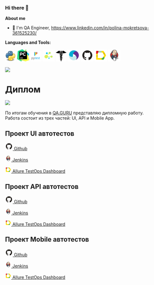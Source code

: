### Hi there 👋

**About me**

- 💼 I'm QA Engineer, https://www.linkedin.com/in/polina-mokretsova-361525230/


**Languages and Tools:**

<code><img src="media/python.png" width="35"/></code>
<code><img src="media/pycharm.png" width="40"/></code>
<code><img src="media/pytest.png" width="35"/></code>
<code><img src="media/selene.png" width="40"/></code>
<code><img src="media/requests.png" width="35"/></code>
<code><img src="media/appium.svg" width="40"/></code>
<code><img src="media/github.svg" width="40"/></code>
<code><img src="media/allure.svg" width="40"/></code>
<code><img src="media/jenkins.svg" width="40"/></code>




<a href="https://github.com/polinamokretsova/github-readme-stats"><img align="center" src="https://github-readme-stats.vercel.app/api?username=polinamokretsoval&show_icons=true&include_all_commits=true&theme=buefy&hide_border=true"/></a>

# Диплом
<code><img src="media/qaguruLogo.svg"></code>

По итогам обучения в <a href="QA.GURU">QA.GURU</a> представляю дипломную работу.
Работа состоит из трех частей: UI, API и Mobile App.

**Проект UI автотестов**
------------------------
<a href="https://github.com/PolinaMokretsova/demoqa_tests"><img src="media/github.svg" width="25"/> Github</a>

<a href="https://jenkins.autotests.cloud/job/demoqa_tests/"> <img src="media/jenkins.svg" width="20"/> Jenkins</a>

<a href="https://allure.autotests.cloud/"><img src="media/allure.svg" width="20"/> Allure TestOps Dashboard</a>


**Проект API автотестов**
------------------------
<a href="https://github.com/PolinaMokretsova/api_tests"><img src="media/github.svg" width="25"/> Github</a>

<a href="https://jenkins.autotests.cloud/job/api_tests/"><img src="media/jenkins.svg" width="20"/> Jenkins</a>

<a href="https://allure.autotests.cloud/"><img src="media/allure.svg" width="20"/> Allure TestOps Dashboard</a>


**Проект Mobile автотестов**
------------------------
<a href="https://github.com/PolinaMokretsova/browserstack_tests"><img src="media/github.svg" width="25"/> Github</a>

<a href="https://jenkins.autotests.cloud/job/browserstack_tests/"><img src="media/jenkins.svg" width="20"/> Jenkins</a>

<a href="https://allure.autotests.cloud/"><img src="media/allure.svg" width="20"/> Allure TestOps Dashboard</a>
